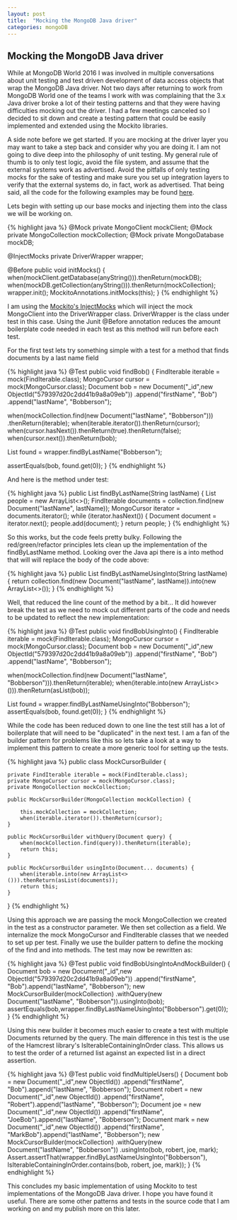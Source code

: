 ```yaml
---
layout: post
title:  "Mocking the MongoDB Java driver"
categories: mongoDB
---
```

<p>
<h2>Mocking the MongoDB Java driver</h2>
</p>
<p>While at MongoDB World 2016 I was involved in multiple conversations about unit testing and test driven development
of data access objects that wrap the MongoDB Java driver.  Not two days after returning to work from MongoDB World
one of the teams I work with was complaining that the 3.x Java driver broke a lot of their testing patterns and that
they were having difficulties mocking out the driver.  I had a few meetings canceled so I decided to sit down and
create a testing pattern that could be easily implemented and extended using the Mockito libraries.
</p>
<p>A side note before we get started. If you are mocking at the driver layer you may want to take a step back and
consider why you are doing it. I am not going to dive deep into the philosophy of unit testing. My general rule of
thumb is to only test logic, avoid the file system, and assume that the external systems work as advertised. Avoid
the pitfalls of only testing mocks for the sake of testing and make sure you set up integration layers to verify
that the external systems do, in fact, work as advertised.  That being said, all the code for the following examples
may be found <a href="https://github.com/JaiHirsch/mongoldb-testing">here</a>.</p>

<p>Lets begin with setting up our base mocks and injecting them into the class we will be working on.</p>

{% highlight java %}
@Mock
private MongoClient mockClient;
@Mock
private MongoCollection mockCollection;
@Mock
private MongoDatabase mockDB;

@InjectMocks
private DriverWrapper wrapper;

@Before
public void initMocks() {
   when(mockClient.getDatabase(anyString())).thenReturn(mockDB);
   when(mockDB.getCollection(anyString())).thenReturn(mockCollection);
   wrapper.init();
   MockitoAnnotations.initMocks(this);
}
{% endhighlight %}
<p>I am using the <a href="http://site.mockito.org/mockito/docs/current/org/mockito/InjectMocks.html" target="new">
   Mockito's InjectMocks</a> which will inject the mock MongoClient into the DriverWrapper class.
   DriverWrapper is the class under test in this case.  Using the Junit @Before annotation reduces the amount boilerplate
   code needed in each test as this method will run before each test.</p>

<p>For the first test lets try something simple with a test for a method that finds documents by a last name field</p>

{% highlight java %}
@Test
public void findBob() {
   FindIterable iterable = mock(FindIterable.class);
   MongoCursor cursor = mock(MongoCursor.class);
   Document bob = new Document("_id",new ObjectId("579397d20c2dd41b9a8a09eb"))
      .append("firstName", "Bob")
      .append("lastName", "Bobberson");

   when(mockCollection.find(new Document("lastName", "Bobberson")))
      .thenReturn(iterable);
   when(iterable.iterator()).thenReturn(cursor);
   when(cursor.hasNext()).thenReturn(true).thenReturn(false);
   when(cursor.next()).thenReturn(bob);

   List<Document> found = wrapper.findByLastName("Bobberson");

   assertEquals(bob, found.get(0));
}
{% endhighlight %}

<p>And here is the method under test:</p>

{% highlight java %}
public List<Document> findByLastName(String lastName) {
   List<Document> people = new ArrayList<>();
   FindIterable<Document> documents = collection.find(new Document("lastName", lastName));
   MongoCursor<Document> iterator = documents.iterator();
   while (iterator.hasNext()) {
      Document document = iterator.next();
      people.add(document);
   }
   return people;
}
{% endhighlight %}

<p>So this works, but the code feels pretty bulky. Following the red/green/refactor principles lets clean up the
implementation of the findByLastName method.  Looking over the Java api there is a into method that will will replace
the body of the code above:</p>

{% highlight java %}
public List<Document> findByLastNameUsingInto(String lastName) {
   return collection.find(new Document("lastName", lastName)).into(new ArrayList<>());
}
{% endhighlight %}

<p>Well, that reduced the line count of the method by a bit... It did however break the test as we need to mock out
different parts of the code and needs to be updated to reflect the new implementation:</p>

{% highlight java %}
@Test
public void findBobUsingInto() {
   FindIterable iterable = mock(FindIterable.class);
   MongoCursor cursor = mock(MongoCursor.class);
   Document bob = new Document("_id",new ObjectId("579397d20c2dd41b9a8a09eb"))
      .append("firstName", "Bob")
      .append("lastName", "Bobberson");

   when(mockCollection.find(new Document("lastName", "Bobberson"))).thenReturn(iterable);
   when(iterable.into(new ArrayList<>())).thenReturn(asList(bob));

   List<Document> found = wrapper.findByLastNameUsingInto("Bobberson");
   assertEquals(bob, found.get(0));
}
{% endhighlight %}

<p>While the code has been reduced down to one line the test still has a lot of boilerplate that will need to be
    "duplicated" in the next test. I am a fan of the builder pattern for problems like this so lets take a look at
    a way to implement this pattern to create a more generic tool for setting up the tests.
</p>

{% highlight java %}
public class MockCursorBuilder {

    private FindIterable iterable = mock(FindIterable.class);
    private MongoCursor cursor = mock(MongoCursor.class);
    private MongoCollection mockCollection;

    public MockCursorBuilder(MongoCollection mockCollection) {

        this.mockCollection = mockCollection;
        when(iterable.iterator()).thenReturn(cursor);
    }

    public MockCursorBuilder withQuery(Document query) {
        when(mockCollection.find(query)).thenReturn(iterable);
        return this;
    }

    public MockCursorBuilder usingInto(Document... documents) {
        when(iterable.into(new ArrayList<>())).thenReturn(asList(documents));
        return this;
    }
}
{% endhighlight %}

<p>Using this approach we are passing the mock MongoCollection we created in the test as a constructor parameter.
We then set collection as a field.  We internalize the mock MongoCursor and FindIterable classes that we needed to
set up per test. Finally we use the builder pattern to define the mocking of the find and into methods. The test
may now be rewritten as:</p>

{% highlight java %}
@Test
public void findBobUsingIntoAndMockBuilder() {
    Document bob = new Document("_id",new ObjectId("579397d20c2dd41b9a8a09eb"))
        .append("firstName", "Bob").append("lastName", "Bobberson");
    new MockCursorBuilder(mockCollection)
        .withQuery(new Document("lastName", "Bobberson")).usingInto(bob);
    assertEquals(bob,wrapper.findByLastNameUsingInto("Bobberson").get(0));
}
{% endhighlight %}
<p>
    Using this new builder it becomes much easier to create a test with multiple Documents returned by the query.
    The main difference in this test is the use of the Hamcrest library's IsIterableContainingInOrder class.  This
    allows us to test the order of a returned list against an expected list in a direct assertion.
</p>
{% highlight java %}
@Test
public void findMultipleUsers() {
    Document bob = new Document("_id",new ObjectId())
        .append("firstName", "Bob").append("lastName", "Bobberson");
    Document robert = new Document("_id",new ObjectId())
        .append("firstName", "Robert").append("lastName", "Bobberson");
    Document joe = new Document("_id",new ObjectId())
        .append("firstName", "JoeBob").append("lastName", "Bobberson");
    Document mark = new Document("_id",new ObjectId())
        .append("firstName", "MarkBob").append("lastName", "Bobberson");
    new MockCursorBuilder(mockCollection)
        .withQuery(new Document("lastName", "Bobberson"))
        .usingInto(bob, robert, joe, mark);
    Assert.assertThat(wrapper.findByLastNameUsingInto("Bobberson"),
        IsIterableContainingInOrder.contains(bob, robert, joe, mark));
}
{% endhighlight %}

<p>
    This concludes my basic implementation of using Mockito to test implementations of the MongoDB Java driver.  I
    hope you have found it useful. There are some other patterns and tests in the source code that I am working on
    and my publish more on this later.
</p>


